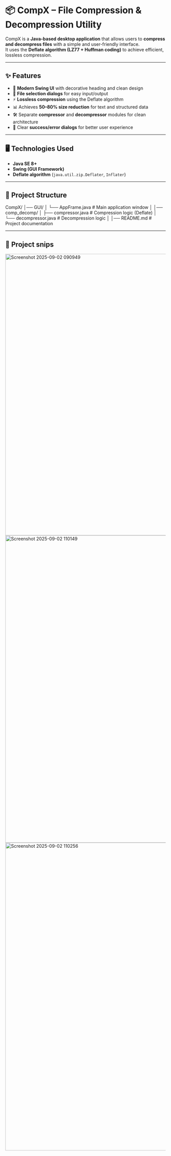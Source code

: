 # 📦 CompX – File Compression & Decompression Utility

CompX is a **Java-based desktop application** that allows users to **compress and decompress files** with a simple and user-friendly interface.  
It uses the **Deflate algorithm (LZ77 + Huffman coding)** to achieve efficient, lossless compression.

---

## ✨ Features
- 🎨 **Modern Swing UI** with decorative heading and clean design  
- 📂 **File selection dialogs** for easy input/output  
- ⚡ **Lossless compression** using the Deflate algorithm  
- 📊 Achieves **50–80% size reduction** for text and structured data  
- 🛠️ Separate **compressor** and **decompressor** modules for clean architecture  
- 🚀 Clear **success/error dialogs** for better user experience  

---
## 🖥️ Technologies Used
- **Java SE 8+**  
- **Swing (GUI Framework)**  
- **Deflate algorithm** (`java.util.zip.Deflater`, `Inflater`)  

---

## 📌 Project Structure
CompX/
│── GUI/
│   └── AppFrame.java         # Main application window
│
│── comp_decomp/
│   ├── compressor.java       # Compression logic (Deflate)
│   └── decompressor.java     # Decompression logic
│
│── README.md                 # Project documentation

---

## 📸 Project snips

<img width="1321" height="884" alt="Screenshot 2025-09-02 090949" src="https://github.com/user-attachments/assets/0ae46cbc-3413-4a65-9beb-1b4ec4a6c2fc" />

<img width="1584" height="965" alt="Screenshot 2025-09-02 110149" src="https://github.com/user-attachments/assets/0d9d3a0f-f322-4c19-a1e8-a653fa4607af" />

<img width="1046" height="967" alt="Screenshot 2025-09-02 110256" src="https://github.com/user-attachments/assets/714ffbae-36e3-4ac1-b95c-2e49d2712381" />
